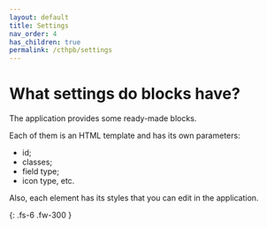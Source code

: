 ```yaml
---
layout: default
title: Settings
nav_order: 4
has_children: true
permalink: /cthpb/settings
---
```


# What settings do blocks have?

The application provides some ready-made blocks.

Each of them is an HTML template and has its own parameters:

* id;
* classes;
* field type;
* icon type, etc.

Also, each element has its styles that you can edit in the application.

{: .fs-6 .fw-300 }